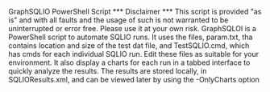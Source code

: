 GraphSQLIO PowerShell Script
*** Disclaimer ***
This script is provided "as is" and with all faults and the usage of such is not warranted to be uninterrupted or error free. Please use it at your own risk.
GraphSQLOI is a PowerShell script to automate SQLIO runs. It uses the files, param.txt, tha contains location and size of the test dat file, and TestSQLIO.cmd, which has cmds for each individual SQLIO run. 
Edit these files as suitable for your environment. It also display a charts for each run in a tabbed interface to quickly analyze the results. The results are stored locally, in SQLIOResults.xml, and can be viewed later by using the -OnlyCharts option
